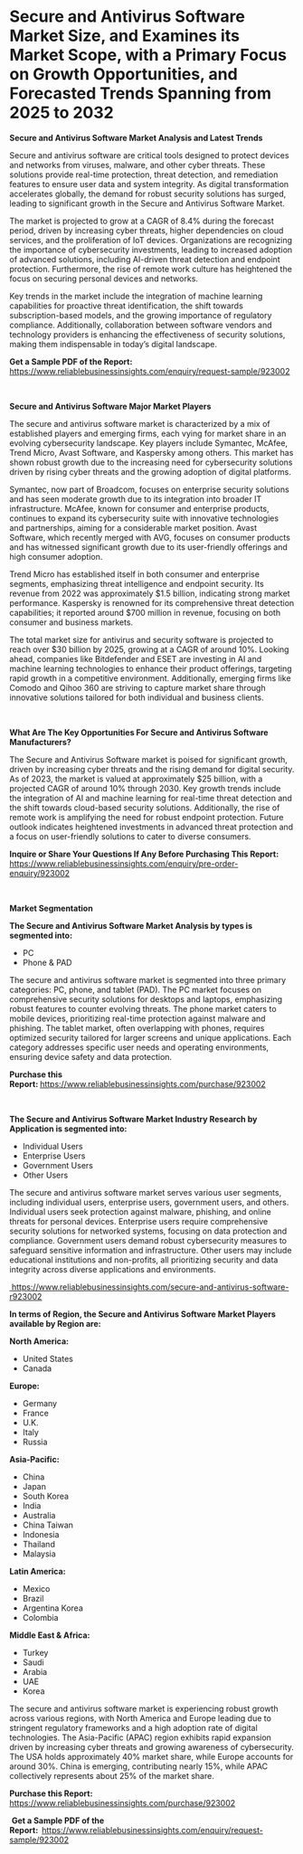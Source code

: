 <p><h1>Secure and Antivirus Software Market Size, and Examines its Market Scope, with a Primary Focus on Growth Opportunities, and Forecasted Trends Spanning from 2025 to 2032</h1></p><p><strong>Secure and Antivirus Software Market Analysis and Latest Trends</strong></p>
<p><p>Secure and antivirus software are critical tools designed to protect devices and networks from viruses, malware, and other cyber threats. These solutions provide real-time protection, threat detection, and remediation features to ensure user data and system integrity. As digital transformation accelerates globally, the demand for robust security solutions has surged, leading to significant growth in the Secure and Antivirus Software Market.</p><p>The market is projected to grow at a CAGR of 8.4% during the forecast period, driven by increasing cyber threats, higher dependencies on cloud services, and the proliferation of IoT devices. Organizations are recognizing the importance of cybersecurity investments, leading to increased adoption of advanced solutions, including AI-driven threat detection and endpoint protection. Furthermore, the rise of remote work culture has heightened the focus on securing personal devices and networks.</p><p>Key trends in the market include the integration of machine learning capabilities for proactive threat identification, the shift towards subscription-based models, and the growing importance of regulatory compliance. Additionally, collaboration between software vendors and technology providers is enhancing the effectiveness of security solutions, making them indispensable in today’s digital landscape.</p></p>
<p><strong>Get a Sample PDF of the Report:&nbsp;</strong> <a href="https://www.reliablebusinessinsights.com/enquiry/request-sample/923002?utm_campaign=3445&utm_medium=2&utm_source=Github&utm_content=ia&utm_term=18042025&utm_id=secure-and-antivirus-software">https://www.reliablebusinessinsights.com/enquiry/request-sample/923002</a></p>
<p>&nbsp;</p>
<p><strong>Secure and Antivirus Software Major Market Players</strong></p>
<p><p>The secure and antivirus software market is characterized by a mix of established players and emerging firms, each vying for market share in an evolving cybersecurity landscape. Key players include Symantec, McAfee, Trend Micro, Avast Software, and Kaspersky among others. This market has shown robust growth due to the increasing need for cybersecurity solutions driven by rising cyber threats and the growing adoption of digital platforms.</p><p>Symantec, now part of Broadcom, focuses on enterprise security solutions and has seen moderate growth due to its integration into broader IT infrastructure. McAfee, known for consumer and enterprise products, continues to expand its cybersecurity suite with innovative technologies and partnerships, aiming for a considerable market position. Avast Software, which recently merged with AVG, focuses on consumer products and has witnessed significant growth due to its user-friendly offerings and high consumer adoption.</p><p>Trend Micro has established itself in both consumer and enterprise segments, emphasizing threat intelligence and endpoint security. Its revenue from 2022 was approximately $1.5 billion, indicating strong market performance. Kaspersky is renowned for its comprehensive threat detection capabilities; it reported around $700 million in revenue, focusing on both consumer and business markets.</p><p>The total market size for antivirus and security software is projected to reach over $30 billion by 2025, growing at a CAGR of around 10%. Looking ahead, companies like Bitdefender and ESET are investing in AI and machine learning technologies to enhance their product offerings, targeting rapid growth in a competitive environment. Additionally, emerging firms like Comodo and Qihoo 360 are striving to capture market share through innovative solutions tailored for both individual and business clients.</p></p>
<p>&nbsp;</p>
<p><strong>What Are The Key Opportunities For Secure and Antivirus Software Manufacturers?</strong></p>
<p><p>The Secure and Antivirus Software market is poised for significant growth, driven by increasing cyber threats and the rising demand for digital security. As of 2023, the market is valued at approximately $25 billion, with a projected CAGR of around 10% through 2030. Key growth trends include the integration of AI and machine learning for real-time threat detection and the shift towards cloud-based security solutions. Additionally, the rise of remote work is amplifying the need for robust endpoint protection. Future outlook indicates heightened investments in advanced threat protection and a focus on user-friendly solutions to cater to diverse consumers.</p></p>
<p><strong>Inquire or Share Your Questions If Any Before Purchasing This Report:</strong> <a href="https://www.reliablebusinessinsights.com/enquiry/pre-order-enquiry/923002?utm_campaign=3445&utm_medium=2&utm_source=Github&utm_content=ia&utm_term=18042025&utm_id=secure-and-antivirus-software">https://www.reliablebusinessinsights.com/enquiry/pre-order-enquiry/923002</a></p>
<p>&nbsp;</p>
<p><strong>Market Segmentation</strong></p>
<p><strong>The Secure and Antivirus Software Market Analysis by types is segmented into:</strong></p>
<p><ul><li>PC</li><li>Phone & PAD</li></ul></p>
<p><p>The secure and antivirus software market is segmented into three primary categories: PC, phone, and tablet (PAD). The PC market focuses on comprehensive security solutions for desktops and laptops, emphasizing robust features to counter evolving threats. The phone market caters to mobile devices, prioritizing real-time protection against malware and phishing. The tablet market, often overlapping with phones, requires optimized security tailored for larger screens and unique applications. Each category addresses specific user needs and operating environments, ensuring device safety and data protection.</p></p>
<p><strong>Purchase this Report:&nbsp;</strong><a href="https://www.reliablebusinessinsights.com/purchase/923002?utm_campaign=3445&utm_medium=2&utm_source=Github&utm_content=ia&utm_term=18042025&utm_id=secure-and-antivirus-software">https://www.reliablebusinessinsights.com/purchase/923002</a></p>
<p>&nbsp;</p>
<p><strong>The Secure and Antivirus Software Market Industry Research by Application is segmented into:</strong></p>
<p><ul><li>Individual Users</li><li>Enterprise Users</li><li>Government Users</li><li>Other Users</li></ul></p>
<p><p>The secure and antivirus software market serves various user segments, including individual users, enterprise users, government users, and others. Individual users seek protection against malware, phishing, and online threats for personal devices. Enterprise users require comprehensive security solutions for networked systems, focusing on data protection and compliance. Government users demand robust cybersecurity measures to safeguard sensitive information and infrastructure. Other users may include educational institutions and non-profits, all prioritizing security and data integrity across diverse applications and environments.</p></p>
<p><a href="https://www.reliablebusinessinsights.com/secure-and-antivirus-software-r923002?utm_campaign=3445&utm_medium=2&utm_source=Github&utm_content=ia&utm_term=18042025&utm_id=secure-and-antivirus-software">&nbsp;https://www.reliablebusinessinsights.com/secure-and-antivirus-software-r923002</a></p>
<p><strong>In terms of Region, the Secure and Antivirus Software Market Players available by Region are:</strong></p>
<p>
    <p> <strong> North America: </strong>
        <ul>
            <li>United States</li>
            <li>Canada</li>
        </ul>
        </p> 
    <p> <strong> Europe: </strong>
        <ul>
            <li>Germany</li>
            <li>France</li>
            <li>U.K.</li>
            <li>Italy</li>
            <li>Russia</li>
        </ul>
        </p> 
    <p> <strong> Asia-Pacific: </strong>
        <ul>
            <li>China</li>
            <li>Japan</li>
            <li>South Korea</li>
            <li>India</li>
            <li>Australia</li>
            <li>China Taiwan</li>
            <li>Indonesia</li>
            <li>Thailand</li>
            <li>Malaysia</li>
        </ul>
        </p> 
    <p> <strong> Latin America: </strong>
        <ul>
            <li>Mexico</li>
            <li>Brazil</li>
            <li>Argentina Korea</li>
            <li>Colombia</li>
        </ul>
        </p> 
    <p> <strong> Middle East & Africa: </strong>
        <ul>
            <li>Turkey</li>
            <li>Saudi</li>
            <li>Arabia</li>
            <li>UAE</li>
            <li>Korea</li>
        </ul>
    </p>
    </p>
<p><p>The secure and antivirus software market is experiencing robust growth across various regions, with North America and Europe leading due to stringent regulatory frameworks and a high adoption rate of digital technologies. The Asia-Pacific (APAC) region exhibits rapid expansion driven by increasing cyber threats and growing awareness of cybersecurity. The USA holds approximately 40% market share, while Europe accounts for around 30%. China is emerging, contributing nearly 15%, while APAC collectively represents about 25% of the market share.</p></p>
<p><strong>Purchase this Report: </strong><a href="https://www.reliablebusinessinsights.com/purchase/923002?utm_campaign=3445&utm_medium=2&utm_source=Github&utm_content=ia&utm_term=18042025&utm_id=secure-and-antivirus-software">https://www.reliablebusinessinsights.com/purchase/923002</a></p>
<p>&nbsp;<strong>Get a Sample PDF of the Report:&nbsp;&nbsp;</strong><a href="https://www.reliablebusinessinsights.com/enquiry/request-sample/923002?utm_campaign=3445&utm_medium=2&utm_source=Github&utm_content=ia&utm_term=18042025&utm_id=secure-and-antivirus-software">https://www.reliablebusinessinsights.com/enquiry/request-sample/923002</a></p>
<p><strong></strong></p>
<p><p></p><p></p><p></p></p>
